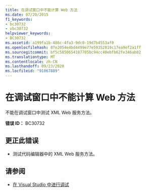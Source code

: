 ```yaml
---
title: 在调试窗口中不能计算 Web 方法
ms.date: 07/20/2015
f1_keywords:
- bc30732
- vbc30732
helpviewer_keywords:
- BC30732
ms.assetid: a199fa1b-486c-4fa3-9dc0-19d7b4553af0
ms.openlocfilehash: 87e2054e4bd4499e77e59352819c17ea9ef2a1ff
ms.sourcegitcommit: bf5c5850654187705bc94cc40ebfb62fe346ab02
ms.translationtype: MT
ms.contentlocale: zh-CN
ms.lasthandoff: 09/23/2020
ms.locfileid: "91067889"
---
```

# <a name="web-methods-cannot-be-evaluated-in-debug-windows"></a>在调试窗口中不能计算 Web 方法

不能在调试窗口中测试 XML Web 服务方法。  
  
 **错误 ID：** BC30732  
  
## <a name="to-correct-this-error"></a>更正此错误  
  
- 测试代码编辑器中的 XML Web 服务方法。  
  
## <a name="see-also"></a>请参阅

- [在 Visual Studio 中进行调试](/visualstudio/debugger/debugger-feature-tour)
